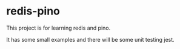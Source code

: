 # redis-pino

This project is for learning redis and pino.

It has some small examples and there will be some unit testing jest. 
